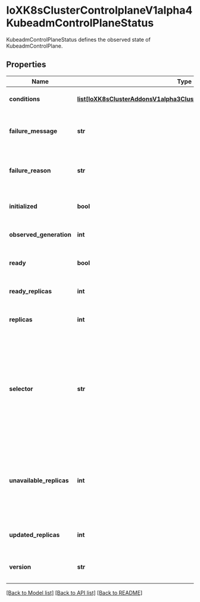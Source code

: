 # IoXK8sClusterControlplaneV1alpha4KubeadmControlPlaneStatus

KubeadmControlPlaneStatus defines the observed state of KubeadmControlPlane.
## Properties
Name | Type | Description | Notes
------------ | ------------- | ------------- | -------------
**conditions** | [**list[IoXK8sClusterAddonsV1alpha3ClusterResourceSetStatusConditions]**](IoXK8sClusterAddonsV1alpha3ClusterResourceSetStatusConditions.md) | Conditions defines current service state of the KubeadmControlPlane. | [optional] 
**failure_message** | **str** | ErrorMessage indicates that there is a terminal problem reconciling the state, and will be set to a descriptive error message. | [optional] 
**failure_reason** | **str** | FailureReason indicates that there is a terminal problem reconciling the state, and will be set to a token value suitable for programmatic interpretation. | [optional] 
**initialized** | **bool** | Initialized denotes whether or not the control plane has the uploaded kubeadm-config configmap. | [optional] 
**observed_generation** | **int** | ObservedGeneration is the latest generation observed by the controller. | [optional] 
**ready** | **bool** | Ready denotes that the KubeadmControlPlane API Server is ready to receive requests. | [optional] 
**ready_replicas** | **int** | Total number of fully running and ready control plane machines. | [optional] 
**replicas** | **int** | Total number of non-terminated machines targeted by this control plane (their labels match the selector). | [optional] 
**selector** | **str** | Selector is the label selector in string format to avoid introspection by kubernetes.clients, and is used to provide the CRD-based integration for the scale subresource and additional integrations for things like kubectl describe.. The string will be in the same format as the query-param syntax. More info about label selectors: http://kubernetes.io/docs/user-guide/labels#label-selectors | [optional] 
**unavailable_replicas** | **int** | Total number of unavailable machines targeted by this control plane. This is the total number of machines that are still required for the deployment to have 100% available capacity. They may either be machines that are running but not yet ready or machines that still have not been created. | [optional] 
**updated_replicas** | **int** | Total number of non-terminated machines targeted by this control plane that have the desired template spec. | [optional] 
**version** | **str** | Version represents the minimum Kubernetes version for the control plane machines in the cluster. | [optional] 

[[Back to Model list]](../README.md#documentation-for-models) [[Back to API list]](../README.md#documentation-for-api-endpoints) [[Back to README]](../README.md)


